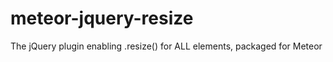 meteor-jquery-resize
====================

The jQuery plugin enabling .resize() for ALL elements, packaged for Meteor
